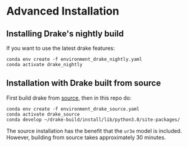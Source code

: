 # Advanced Installation
## Installing Drake's nightly build
If you want to use the latest drake features:
```
conda env create -f environment_drake_nightly.yaml
conda activate drake_nightly
```

## Installation with Drake built from source
First build drake from [source](https://drake.mit.edu/from_source.html), then in this repo do:
```
conda env create -f environment_drake_source.yaml
conda activate drake_source
conda develop ~/drake-build/install/lib/python3.8/site-packages/
```
The source installation has the benefit that the `ur3e` model is included. However, building from source takes approximately 30 minutes.
